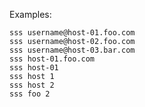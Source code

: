 Examples:

    sss username@host-01.foo.com
    sss username@host-02.foo.com
    sss username@host-03.bar.com
    sss host-01.foo.com
    sss host-01
    sss host 1
    sss host 2
    sss foo 2
